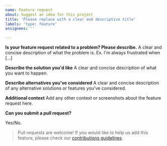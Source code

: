 ```yaml
---
name: Feature request
about: Suggest an idea for this project
title: 'Please replace with a clear and descriptive title'
labels: 'type: feature'
assignees: ''

---
```


**Is your feature request related to a problem? Please describe.**
A clear and concise description of what the problem is. Ex. I'm always frustrated when [...]

**Describe the solution you'd like**
A clear and concise description of what you want to happen.

**Describe alternatives you've considered**
A clear and concise description of any alternative solutions or features you've considered.

**Additional context**
Add any other context or screenshots about the feature request here.

**Can you submit a pull request?**

Yes/No.

>Pull requests are welcome! If you would like to help us add this feature, please check our [contributions guidelines](../../CONTRIBUTING.md).
